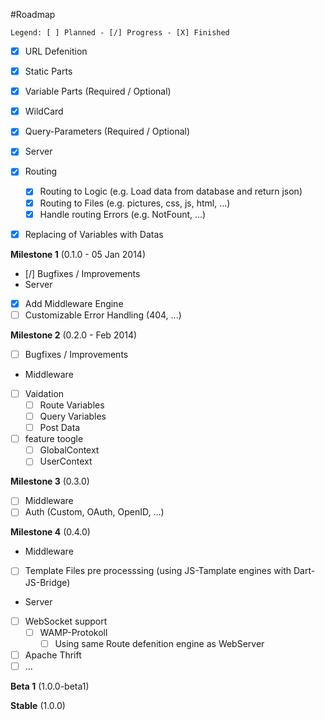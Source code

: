 #Roadmap
```
Legend: [ ] Planned - [/] Progress - [X] Finished
```

- [X] URL Defenition
 - [X] Static Parts
 - [X] Variable Parts (Required / Optional)
 - [X] WildCard
 - [X] Query-Parameters (Required / Optional)

- [X] Server
 - [X] Routing
   - [X] Routing to Logic (e.g. Load data from database and return json)
   - [X] Routing to Files (e.g. pictures, css, js, html, ...)
   - [X] Handle routing Errors (e.g. NotFount, ...)

- [X] Replacing of Variables with Datas

**Milestone 1** (0.1.0 - 05 Jan 2014)

- [/] Bugfixes / Improvements
- Server
 - [X] Add Middleware Engine
 - [ ] Customizable Error Handling (404, ...)

**Milestone 2** (0.2.0 - Feb 2014)

- [ ] Bugfixes / Improvements
- Middleware
 - [ ] Vaidation
    - [ ] Route Variables
    - [ ] Query Variables
    - [ ] Post Data
  - [ ] feature toogle
    - [ ] GlobalContext
    - [ ] UserContext

**Milestone 3** (0.3.0)

- [ ] Middleware
 - [ ] Auth (Custom, OAuth, OpenID, ...)

**Milestone 4** (0.4.0)

- Middleware
 - [ ] Template Files pre processsing (using JS-Tamplate engines with Dart-JS-Bridge)
- Server
 - [ ] WebSocket support
   - [ ] WAMP-Protokoll
     - [ ] Using same Route defenition engine as WebServer
  - [ ] Apache Thrift
- [ ] ...

**Beta 1** (1.0.0-beta1)

**Stable** (1.0.0)
